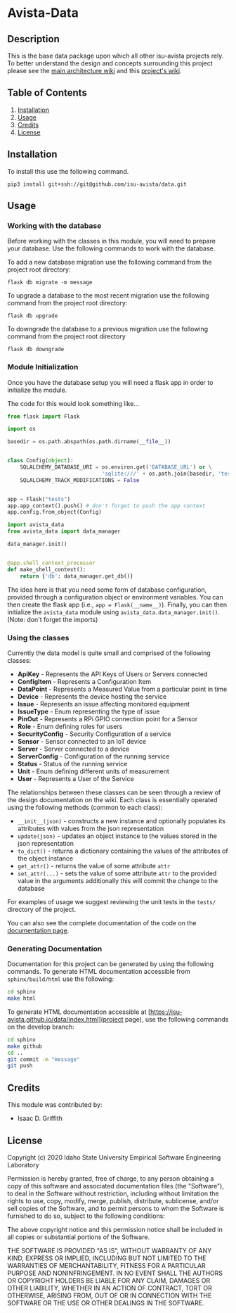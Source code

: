 # Avista-Data


## Description

This is the base data package upon which all other isu-avista projects rely. 
To better understand the design and concepts surrounding this project please
see the [main architecture wiki](https://github.com/isu-avista/architecture/wiki)
and this [project's wiki](https://github.com/isu-avista/data/wiki).

## Table of Contents

1. [Installation](#installation)
2. [Usage](#usage)
3. [Credits](#credits)
4. [License](#license)

## Installation

To install this use the following command.

```
pip3 install git+ssh://git@github.com/isu-avista/data.git
```

## Usage

### Working with the database

Before working with the classes in this module, you will need to prepare your database. Use the following commands to work with the database.

To add a new database migration use the following command from the project root directory:

```
flask db migrate -m message
```

To upgrade a database to the most recent migration use the following command from the project root directory:

```
flask db upgrade
```

To downgrade the database to a previous migration use the following command from the project root directory

```
flask db downgrade
```

### Module Initialization

Once you have the database setup you will need a flask app in order to initialize the module.

The code for this would look something like...

```python
from flask import Flask

import os

basedir = os.path.abspath(os.path.dirname(__file__))


class Config(object):
    SQLALCHEMY_DATABASE_URI = os.environ.get('DATABASE_URL') or \
                              'sqlite:///' + os.path.join(basedir, 'test.db')
    SQLALCHEMY_TRACK_MODIFICATIONS = False


app = Flask("tests")
app.app_context().push() # don't forget to push the app context
app.config.from_object(Config)

import avista_data
from avista_data import data_manager

data_manager.init()


@app.shell_context_processor
def make_shell_context():
    return {'db': data_manager.get_db()}

```

The idea here is that you need some form of database configuration, provided through a configuration object
or environment variables. You can then create the flask app (i.e., `app = Flask(__name__)`). Finally, you can
then initialize the `avista_data` module using `avista_data.data_manager.init()`. (Note: don't forget the imports)

### Using the classes

Currently the data model is quite small and comprised of the following classes:

* **ApiKey** - Represents the API Keys of Users or Servers connected
* **ConfigItem** - Represents a Configuration Item
* **DataPoint** - Represents a Measured Value from a particular point in time
* **Device** - Represents the device hosting the service
* **Issue** - Represents an issue affecting monitored equipment
* **IssueType** - Enum representing the type of issue
* **PinOut** - Represents a RPi GPIO connection point for a Sensor
* **Role** - Enum defining roles for users
* **SecurityConfig** - Security Configuration of a service 
* **Sensor** - Sensor connected to an IoT device
* **Server** - Server connected to a device
* **ServerConfig** - Configuration of the running service
* **Status** - Status of the running service
* **Unit** - Enum defining different units of measurement
* **User** - Represents a User of the Service

The relationships between these classes can be seen through a review of the design documentation
on the wiki. Each class is essentially operated using the following methods (common to each class):

* `__init__(json)` - constructs a new instance and optionally populates its attributes with values from the json representation
* `update(json)` - updates an object instance to the values stored in the json representation
* `to_dict()` - returns a dictionary containing the values of the attributes of the object instance
* `get_attr()` - returns the value of some attribute `attr`
* `set_attr(...)` - sets the value of some attribute `attr` to the provided value in the arguments additionally this will commit the change to the database

For examples of usage we suggest reviewing the unit tests in the `tests/` directory of the project.

You can also see the complete documentation of the code on the [documentation page](https://isu-avista.github.io/data/).

### Generating Documentation

Documentation for this project can be generated by using the following commands.
To generate HTML documentation accessible from `sphinx/build/html` use the following:

```bash
cd sphinx
make html
``` 

To generate HTML documentation accessible at [https://isu-avista.github.io/data/index.html](project page),
use the following commands on the develop branch:

```bash
cd sphinx
make github
cd ..
git commit -m "message"
git push
```

## Credits

This module was contributed by:

- Isaac D. Griffith

## License

Copyright (c) 2020 Idaho State University Empirical Software Engineering Laboratory

Permission is hereby granted, free of charge, to any person obtaining a copy
of this software and associated documentation files (the "Software"), to deal
in the Software without restriction, including without limitation the rights
to use, copy, modify, merge, publish, distribute, sublicense, and/or sell
copies of the Software, and to permit persons to whom the Software is
furnished to do so, subject to the following conditions:

The above copyright notice and this permission notice shall be included in all
copies or substantial portions of the Software.

THE SOFTWARE IS PROVIDED "AS IS", WITHOUT WARRANTY OF ANY KIND, EXPRESS OR
IMPLIED, INCLUDING BUT NOT LIMITED TO THE WARRANTIES OF MERCHANTABILITY,
FITNESS FOR A PARTICULAR PURPOSE AND NONINFRINGEMENT. IN NO EVENT SHALL THE
AUTHORS OR COPYRIGHT HOLDERS BE LIABLE FOR ANY CLAIM, DAMAGES OR OTHER
LIABILITY, WHETHER IN AN ACTION OF CONTRACT, TORT OR OTHERWISE, ARISING FROM,
OUT OF OR IN CONNECTION WITH THE SOFTWARE OR THE USE OR OTHER DEALINGS IN THE
SOFTWARE.

